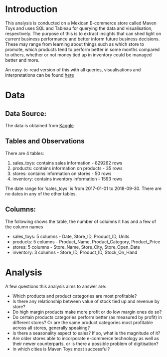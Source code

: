 # Introduction
This analysis is conducted on a Mexican E-commerce store called Maven Toys and uses SQL and Tableau for querying the data and visualisation, respectively. The purpose of this is to extract insights that can shed light on current business performance and better inform future business decisions. These may range from learning about things such as which store to promote, which products tend to perform better in some months compared to others, whether or not money tied up in inventory could be managed better and more.

An easy-to-read version of this with all queries, visualisations and interpretations can be found [here](https://bit.ly/3z9HeNN)

# Data

## Data Source:

The data is obtained from [Kaggle](https://www.kaggle.com/datasets/mysarahmadbhat/toy-sales?select=stores.csv)

## Tables and Observations

There are 4 tables:

1. sales_toys: contains sales information - 829262 rows
2. products: contains information on products - 35 rows
3. stores: contains information on stores -  50 rows
4. inventory: contains inventory information - 1593 rows

The date range for 'sales_toys' is from 2017-01-01 to 2018-09-30. There are no dates in any of the other tables.

## Columns:

The following shows the table, the number of columns it has and a few of the column names

- sales_toys: 5 columns - Date, Store_ID, Product_ID, Units
- products: 5 columns - Product_Name, Product_Category, Product_Price
- stores: 5 columns - Store_Name, Store_City, Store_Open_Date
- inventory: 3 columns - Store_ID, Product_ID, Stock_On_Hand

# Analysis

A few questions this analysis aims to answer are:

- Which products and product categories are most profitable?
- Is there any relationship between value of stock tied up and revenue by store?
- Do high margin products make more profit or do low margin ones do so?
- Do certain products categories perform better (as measured by profit) in different stores? Or are the same product categories most profitable across all stores, generally speaking?
- Is there a seasonality aspect to sales? If so, what is the magnitude of it?
- Are older stores able to incorporate e-commerce technology as well as their newer counterparts, or is there a possible problem of digitisation?
- In which cities is Maven Toys most successful?

